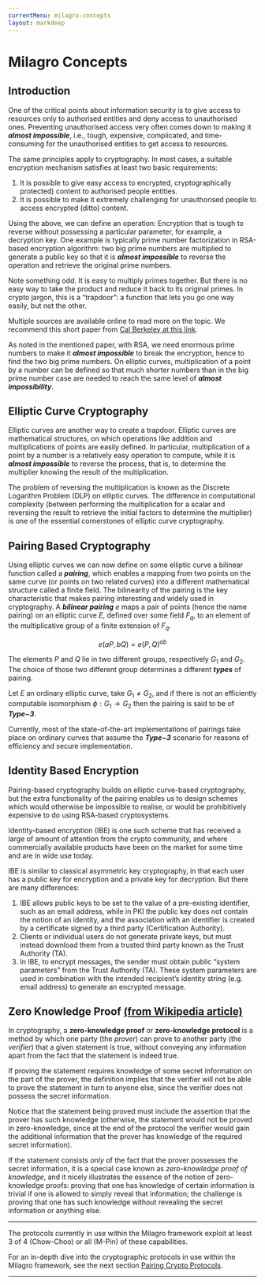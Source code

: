 ```yaml
---
currentMenu: milagro-concepts
layout: markdeep
---
```

<div id="generated-toc" class="generate_from_h2"></div>
<style>h1:before, h2:before { content: none; }</style>

# Milagro Concepts

## Introduction
One of the critical points about information security is to give access to resources only to authorised entities and deny access to unauthorised ones.
Preventing unauthorised access very often comes down to making it ___almost impossible___, i.e., tough, expensive, complicated, and time-consuming for the unauthorised entities to get access to resources.

The same principles apply to cryptography. In most cases, a suitable encryption mechanism satisfies at least two basic requirements:
1. It is possible to give easy access to encrypted, cryptographically protected) content to authorised people entities.
2. It is possible to make it extremely challenging for unauthorised people to access encrypted (ditto) content.

Using the above, we can define an operation: Encryption that is tough to reverse without possessing a particular parameter, for example, a decryption key.
One example is typically prime number factorization in RSA-based encryption algorithm: two big prime numbers are multiplied to generate a public key so that it is ___almost impossible___ to reverse the operation and retrieve the original prime numbers.

Note something odd. It is easy to multiply primes together. But there is no easy way to take the product and reduce it back to its original primes. In crypto jargon, this is a “trapdoor”: a function that lets you go one way easily, but not the other.

Multiple sources are available online to read more on the topic. We recommend this short paper from [Cal Berkeley at this link](https://math.berkeley.edu/~kpmann/encryption.pdf).

As noted in the mentioned paper, with RSA, we need enormous prime numbers to make it ___almost impossible___ to break the encryption, hence to find the two big prime numbers.
On elliptic curves, multiplication of a point by a number can be defined so that much shorter numbers than in the big prime number case are needed to reach the same level of ___almost impossibility___.

## Elliptic Curve Cryptography
Elliptic curves are another way to create a trapdoor. Elliptic curves are mathematical structures, on which operations like addition and multiplications of points are easily defined. In particular, multiplication of a point by a number is a relatively easy operation to compute, while it is ___almost impossible___ to reverse the process, that is, to determine the multiplier knowing the result of the multiplication.

The problem of reversing the multiplication is known as the Discrete Logarithm Problem (DLP) on elliptic curves.
The difference in computational complexity (between performing the multiplication for a scalar and reversing the result to retrieve the initial factors to determine the multiplier) is one of the essential cornerstones of elliptic curve cryptography.

## Pairing Based Cryptography
Using elliptic curves we can now define on some elliptic curve a bilinear function called a ___pairing___, which enables a mapping from two points on the same curve (or points on two related curves) into a different mathematical structure called a finite field. The bilinearity of the pairing is the key characteristic that makes pairing interesting and widely used in cryptography.
<markdeep>
A ___bilinear pairing___ $e$ maps a pair of points (hence the name pairing) on an elliptic curve $E$, defined over some field ${F}_{q}$, to an element of the multiplicative group of a finite extension of ${F}_{q}$.

$$ e(aP, bQ) = e(P, Q)^{ab} $$

The elements $P$ and $Q$ lie in two different groups, respectively $G_{1}$ and $G_{2}$. The choice of those two different group determines a different ___types___ of pairing.

Let $E$ an ordinary elliptic curve, take $G_{1} \neq G_{2}$, and if there is not an efficiently computable isomorphism $\phi:G_{1}\to G_{2}$ then the pairing is said to be of ___Type$-3$___.

Currently, most of the state-of-the-art implementations of pairings take place on ordinary curves that assume the ___Type$-3$___ scenario for reasons of efficiency and secure implementation.
</markdeep>

## Identity Based Encryption
Pairing-based cryptography builds on elliptic curve-based cryptography, but the extra functionality of the pairing enables us to design schemes which would otherwise be impossible to realise, or would be prohibitively expensive to do using RSA-based cryptosystems.

Identity-based encryption (IBE) is one such scheme that has received a large of amount of attention from the crypto community, and where commercially available products have been on the market for some time and are in wide use today.

IBE is similar to classical asymmetric key cryptography, in that each user has a public key for encryption and a private key for decryption. But there are many differences:

1. IBE allows public keys to be set to the value of a pre-existing identifier, such as an email address, while in PKI the public key does not contain the notion of an identity, and the association with an identifier is created by a certificate signed by a third party (Certification Authority).
2. Clients or individual users do not generate private keys, but must instead download them from a trusted third party known as the Trust Authority (TA).
3. In IBE, to encrypt messages, the sender must obtain public “system parameters” from the Trust Authority (TA). These system parameters are used in combination with the intended recipient’s identity string (e.g. email address) to generate an encrypted message.

## Zero Knowledge Proof [(from Wikipedia article)](https://en.wikipedia.org/wiki/Zero-knowledge_proof)

In cryptography, a **zero-knowledge proof** or **zero-knowledge protocol** is a method by which one party (the _prover_) can prove to another party (the _verifier_) that a given statement is true, without conveying any information apart from the fact that the statement is indeed true.

If proving the statement requires knowledge of some secret information on the part of the prover, the definition implies that the verifier will not be able to prove the statement in turn to anyone else, since the verifier does not possess the secret information.

Notice that the statement being proved must include the assertion that the prover has such knowledge (otherwise, the statement would not be proved in zero-knowledge, since at the end of the protocol the verifier would gain the additional information that the prover has knowledge of the required secret information).

If the statement consists _only_ of the fact that the prover possesses the secret information, it is a special case known as _zero-knowledge proof of knowledge_, and it nicely illustrates the essence of the notion of zero-knowledge proofs: proving that one has knowledge of certain information is trivial if one is allowed to simply reveal that information; the challenge is proving that one has such knowledge without revealing the secret information or anything else.
________________________________

The protocols currently in use within the Milagro framework exploit at least 3 of 4 (Chow-Choo) or all (M-Pin) of these capabilities.

For an in-depth dive into the cryptographic protocols in use within the Milagro framework, see the next section [Pairing Crypto Protocols](pairing-crypto-protocols.html).
________________________________


<br></br>
<br></br>
